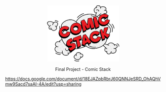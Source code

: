 
<p align="center">
  <img width="233" height="182" src="/ComicStack.png">
</p>
<p align="center">
    Final Project - Comic Stack
</p>

https://docs.google.com/document/d/18EJAZpbRbrJ60QNNJeSRD_OhAQhVmw9Sacd7saAI-4A/edit?usp=sharing
